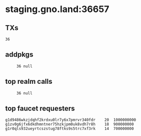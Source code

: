 # staging.gno.land:36657

## TXs
```
36
```

## addpkgs
```
     36 null
```

## top realm calls
```
     36 null
```

## top faucet requesters
```
g1d9486wkzjdqhf2krdxu0lr7y6x7pmrvr340fdr	20	1000000000
g1zv0g6jfx6dkdhmntner75hzkjpm0uk8vdh7r8h	18	900000000
g1r0qls932ueyrtcszstug78ftks9s5trc7xf3rk	14	700000000
```

